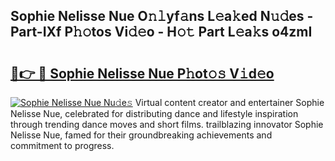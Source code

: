 ## Sophie Nelisse Nue O𝚗𝚕yf𝚊ns L𝚎a𝚔ed N𝚞𝚍es - Part-IXf P𝚑𝚘tos Vi𝚍𝚎o - H𝚘𝚝 Part L𝚎a𝚔s o4zmI

# <h2><a href="http://kf9l7zl.oniu.top/?m=Sophie+Nelisse+Nue">🔗👉 🔴 Sophie Nelisse Nue P𝚑ot𝚘𝚜 V𝚒d𝚎o</a></h2>

[![Sophie Nelisse Nue Nu𝚍e𝚜](https://i.imgur.com/0qMVB7G.gif)](http://kf9l7zl.oniu.top/?m=Sophie+Nelisse+Nue)
Virtual content creator and entertainer Sophie Nelisse Nue, celebrated for distributing dance and lifestyle inspiration through trending dance moves and short films. trailblazing innovator Sophie Nelisse Nue, famed for their groundbreaking achievements and commitment to progress.  
